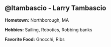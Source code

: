 ## @ltambascio - Larry Tambascio

**Hometown:** Northborough, MA

**Hobbies:** Sailing, Robotics, Robbing banks

**Favorite Food:** Gnocchi, Ribs
